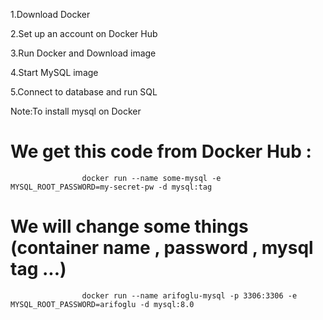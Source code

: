 1.Download Docker 

2.Set up an account on Docker Hub

3.Run Docker and Download image

4.Start MySQL image

5.Connect to database and run SQL

Note:To install mysql on Docker

# We get this code from Docker Hub :
                    docker run --name some-mysql -e MYSQL_ROOT_PASSWORD=my-secret-pw -d mysql:tag

# We will change some things (container name , password , mysql tag ...)                    
                    docker run --name arifoglu-mysql -p 3306:3306 -e MYSQL_ROOT_PASSWORD=arifoglu -d mysql:8.0